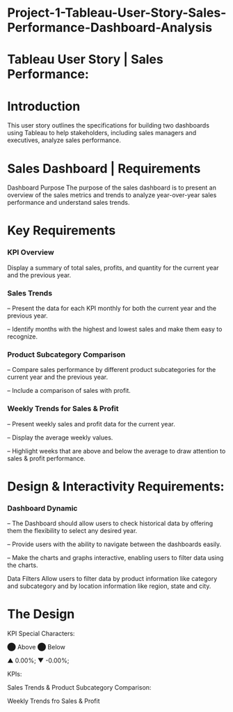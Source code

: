 # Project-1-Tableau-User-Story-Sales-Performance-Dashboard-Analysis

# Tableau User Story | Sales Performance:

# Introduction
This user story outlines the specifications for building two dashboards using Tableau to help stakeholders, including sales managers and executives, analyze sales performance. 

# Sales Dashboard | Requirements
Dashboard Purpose
The purpose of the sales dashboard is to present an overview of the sales metrics and trends to analyze year-over-year sales performance and understand sales trends.

# Key Requirements
### KPI Overview
Display a summary of total sales, profits, and quantity for the current year and the previous year.

### Sales Trends
 – Present the data for each KPI monthly for both the current year and the previous year.

 – Identify months with the highest and lowest sales and make them easy to recognize.

### Product Subcategory Comparison
 – Compare sales performance by different product subcategories for the current year and the previous year.

 – Include a comparison of sales with profit.

### Weekly Trends for Sales & Profit
 – Present weekly sales and profit data for the current year.

 – Display the average weekly values.

 – Highlight weeks that are above and below the average to draw attention to sales & profit performance.
 
# Design & Interactivity Requirements:
  ### Dashboard Dynamic
 – The Dashboard should allow users to check historical data by offering them the flexibility to select any desired year.

 – Provide users with the ability to navigate between the dashboards easily.

 – Make the charts and graphs interactive, enabling users to filter data using the charts.

Data Filters
Allow users to filter data by product information like category and subcategory and by location information like region, state and city.

# The Design

KPI Special Characters:

⬤ Above ⬤ Below

▲ 0.00%; ▼ -0.00%;

KPIs:


Sales Trends & Product Subcategory Comparison:

Weekly Trends fro Sales & Profit











